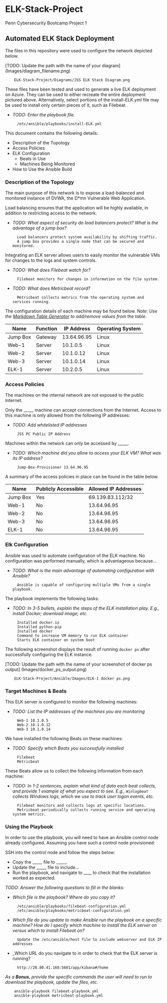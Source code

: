 # ELK-Stack-Project
Penn Cybersecurity Bootcamp Project 1

## Automated ELK Stack Deployment

The files in this repository were used to configure the network depicted below.

[TODO: Update the path with the name of your diagram] (Images/diagram_filename.png)
		
		ELK-Stack-Project/Diagrams/JSS ELK Stack Diagram.png

These files have been tested and used to generate a live ELK deployment on Azure. They can be used to either recreate the entire deployment pictured above. Alternatively, select portions of the install-ELK.yml file may be used to install only certain pieces of it, such as Filebeat.
- _TODO: Enter the playbook file._
		
		/etc/ansible/playbooks/install-ELK.yml
	
This document contains the following details:
- Description of the Topology
- Access Policies
- ELK Configuration
  - Beats in Use
  - Machines Being Monitored
- How to Use the Ansible Build

### Description of the Topology

The main purpose of this network is to expose a load-balanced and monitored instance of DVWA, the D*mn Vulnerable Web Application.

Load balancing ensures that the application will be highly available, in addition to restricting access to the network.
- _TODO: What aspect of security do load balancers protect? What is the advantage of a jump box?_
		
		Load balancers protect system availability by shifting traffic.
		A jump box provides a single node that can be secured and monitored.

Integrating an ELK server allows users to easily monitor the vulnerable VMs for changes to the logs and system controls.
- _TODO: What does Filebeat watch for?_
		
		Filebeat monitors for changes in information on the file system.
		
- _TODO: What does Metricbeat record?_
		
		Metricbeat collects metrics from the operating system and services running.		

The configuration details of each machine may be found below.
_Note: Use the [Markdown Table Generator](http://www.tablesgenerator.com/markdown_tables) to add/remove values from the table_.

| Name     | Function | IP Address  | Operating System |
|----------|----------|-------------|------------------|
| Jump Box | Gateway  | 13.64.96.95 | Linux            |
| Web-1    | Server   | 10.1.0.5    | Linux            |
| Web-2    | Server   | 10.1.0.12   | Linux            |
| Web-3    | Server   | 10.1.0.14   | Linux            |
| ELK-1    | Server   | 10.2.0.5    | Linux            |

### Access Policies

The machines on the internal network are not exposed to the public Internet. 

Only the _____ machine can accept connections from the Internet. Access to this machine is only allowed from the following IP addresses:
- _TODO: Add whitelisted IP addresses_
		
		JSS PC Public IP Address

Machines within the network can only be accessed by _____.
- _TODO: Which machine did you allow to access your ELK VM? What was its IP address?_
		
		Jump-Box-Provisioner 13.64.96.95

A summary of the access policies in place can be found in the table below.

| Name     | Publicly Accessible | Allowed IP Addresses |
|----------|---------------------|----------------------|
| Jump Box | Yes                 | 69.139.83.112/32     |
| Web-1    | No                  | 13.64.96.95          |
| Web-2    | No                  | 13.64.96.95          |
| Web-3    | No                  | 13.64.96.95          |
| ELK-1    | No                  | 13.64.96.95          |

### Elk Configuration

Ansible was used to automate configuration of the ELK machine. No configuration was performed manually, which is advantageous because...
- _TODO: What is the main advantage of automating configuration with Ansible?_
		
		Ansible is capable of configuring multiple VMs from a single playbook.

The playbook implements the following tasks:
- _TODO: In 3-5 bullets, explain the steps of the ELK installation play. E.g., install Docker; download image; etc._
		
		Installed docker.io
		Installed python-pip
		Installed docker
		Command to increase VM memory to run ELK container
		Starts ELK container on system boot

The following screenshot displays the result of running `docker ps` after successfully configuring the ELK instance.

[TODO: Update the path with the name of your screenshot of docker ps output] (Images/docker_ps_output.png)
		
		ELK-Stack-Project/Ansible/Images/ELK-1 docker ps.png
		
### Target Machines & Beats

This ELK server is configured to monitor the following machines:
- _TODO: List the IP addresses of the machines you are monitoring_
		
		Web-1 10.1.0.5
		Web-2 10.1.0.12
		Web-3 10.1.0.14
		
We have installed the following Beats on these machines:
- _TODO: Specify which Beats you successfully installed_
		
		Filebeat
		Metricbeat

These Beats allow us to collect the following information from each machine:
- _TODO: In 1-2 sentences, explain what kind of data each beat collects, and provide 1 example of what you expect to see. E.g., `Winlogbeat` collects Windows logs, which we use to track user logon events, etc._
		
		Filebeat monitors and collects logs at specific locations.
		Metricbeat periodically collects running service and operating system metrics.

### Using the Playbook

In order to use the playbook, you will need to have an Ansible control node already configured. Assuming you have such a control node provisioned: 

SSH into the control node and follow the steps below:
- Copy the _____ file to _____.
- Update the _____ file to include...
- Run the playbook, and navigate to ____ to check that the installation worked as expected.

_TODO: Answer the following questions to fill in the blanks:_
- _Which file is the playbook? Where do you copy it?_
		
		/etc/ansible/playbooks/filebeat-configuration.yml
		/etc/ansible/playbooks/metricbeat-configuration.yml
		
- _Which file do you update to make Ansible run the playbook on a specific machine? How do I specify which machine to install the ELK server on versus which to install Filebeat on?_
		
		Update the /etc/ansible/host file to include webserver and ELK IP addresses
		
- _Which URL do you navigate to in order to check that the ELK server is running?
		
		http://20.80.41.168:5601/app/kibana#/home
		
_As a **Bonus**, provide the specific commands the user will need to run to download the playbook, update the files, etc._
		
		ansible-playbook filebeat-playbook.yml
		ansible-playbook metricbeat-playbook.yml
